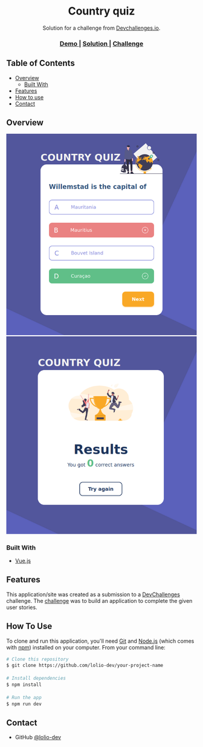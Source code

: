 <!-- Please update value in the {}  -->

<h1 align="center">Country quiz</h1>

<div align="center">
   Solution for a challenge from  <a href="https://devchallenges.io/solutions/YOwqut6BfoAZsAlUh9iw" target="_blank">Devchallenges.io</a>.
</div>

<div align="center">
  <h3>
    <a href="https://country-quiz1.netlify.app/">
      Demo
    </a>
    <span> | </span>
    <a href="https://github.com/lolio-dev/country-quiz">
      Solution
    </a>
    <span> | </span>
    <a href="https://devchallenges.io/solutions/YOwqut6BfoAZsAlUh9iw">
      Challenge
    </a>
  </h3>
</div>

<!-- TABLE OF CONTENTS -->

## Table of Contents

- [Overview](#overview)
    - [Built With](#built-with)
- [Features](#features)
- [How to use](#how-to-use)
- [Contact](#contact)

<!-- OVERVIEW -->

## Overview

![screenshot](./screenshot1.png)
![screenshot](./screenshot2.png)

### Built With

<!-- This section should list any major frameworks that you built your project using. Here are a few examples.-->

- [Vue.js](https://vuejs.org/)

## Features

<!-- List the features of your application or follow the template. Don't share the figma file here :) -->

This application/site was created as a submission to a [DevChallenges](https://devchallenges.io/challenges) challenge. The [challenge](https://devchallenges.io/challenges/projet) was to build an application to complete the given user stories.

## How To Use

<!-- Example: -->

To clone and run this application, you'll need [Git](https://git-scm.com) and [Node.js](https://nodejs.org/en/download/) (which comes with [npm](http://npmjs.com)) installed on your computer. From your command line:

```bash
# Clone this repository
$ git clone https://github.com/lolio-dev/your-project-name

# Install dependencies
$ npm install

# Run the app
$ npm run dev
```

## Contact

- GitHub [@lolio-dev](https://{github.com/lolio-dev})
